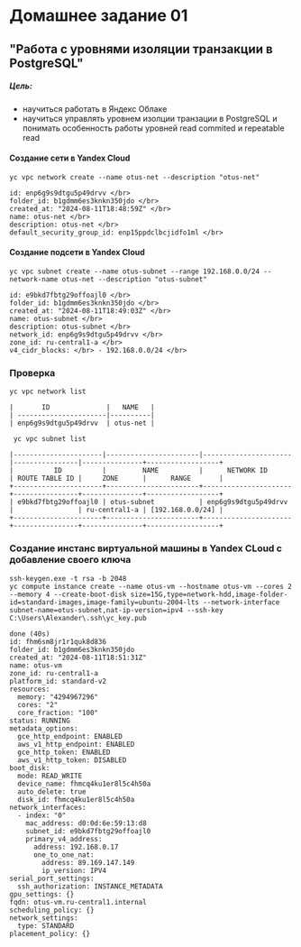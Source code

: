 Домашнее задание 01
=========================
"Работа с уровнями изоляции транзакции в PostgreSQL"
--------------------------

##### Цель:
+ научиться работать в Яндекс Облаке
+ научиться управлять уровнем изолции транзации в PostgreSQL и понимать особенность работы уровней read commited и repeatable read

#### Создание сети в Yandex Cloud
````
yc vpc network create --name otus-net --description "otus-net"

id: enp6g9s9dtgu5p49drvv </br>
folder_id: b1gdmm6es3knkn350jdo </br>
created_at: "2024-08-11T18:48:59Z" </br>
name: otus-net </br>
description: otus-net </br>
default_security_group_id: enp15ppdclbcjidfo1ml </br>
````

#### Создание подсети в Yandex Cloud

````
yc vpc subnet create --name otus-subnet --range 192.168.0.0/24 --network-name otus-net --description "otus-subnet"

id: e9bkd7fbtg29offoajl0 </br>
folder_id: b1gdmm6es3knkn350jdo </br>
created_at: "2024-08-11T18:49:03Z" </br>
name: otus-subnet </br>
description: otus-subnet </br>
network_id: enp6g9s9dtgu5p49drvv </br>
zone_id: ru-central1-a </br>
v4_cidr_blocks: </br> - 192.168.0.0/24 </br>
````

### Проверка 

````
yc vpc network list

|       ID              |   NAME   | 
| ----------------------|----------| 
| enp6g9s9dtgu5p49drvv  | otus-net | 
````
````
 yc vpc subnet list

|----------------------|-----------------------|----------------------|----------------|---------------+------------------+
|          ID          |         NAME          |      NETWORK ID      | ROUTE TABLE ID |     ZONE      |      RANGE       |
+----------------------+-----------------------+----------------------+----------------+---------------+------------------+
| e9bkd7fbtg29offoajl0 | otus-subnet           | enp6g9s9dtgu5p49drvv |                | ru-central1-a | [192.168.0.0/24] |
+----------------------+-----------------------+----------------------+----------------+---------------+------------------+
````
### Создание инстанс виртуальной машины в Yandex CLoud c добавление своего ключа
````
ssh-keygen.exe -t rsa -b 2048
yc compute instance create --name otus-vm --hostname otus-vm --cores 2 --memory 4 --create-boot-disk size=15G,type=network-hdd,image-folder-id=standard-images,image-family=ubuntu-2004-lts --network-interface subnet-name=otus-subnet,nat-ip-version=ipv4 --ssh-key C:\Users\Alexander\.ssh\yc_key.pub

done (40s)
id: fhm6sm8jr1r1quk8d836
folder_id: b1gdmm6es3knkn350jdo
created_at: "2024-08-11T18:51:31Z"
name: otus-vm
zone_id: ru-central1-a
platform_id: standard-v2
resources:
  memory: "4294967296"
  cores: "2"
  core_fraction: "100"
status: RUNNING
metadata_options:
  gce_http_endpoint: ENABLED
  aws_v1_http_endpoint: ENABLED
  gce_http_token: ENABLED
  aws_v1_http_token: DISABLED
boot_disk:
  mode: READ_WRITE
  device_name: fhmcq4ku1er8l5c4h50a
  auto_delete: true
  disk_id: fhmcq4ku1er8l5c4h50a
network_interfaces:
  - index: "0"
    mac_address: d0:0d:6e:59:13:d8
    subnet_id: e9bkd7fbtg29offoajl0
    primary_v4_address:
      address: 192.168.0.17
      one_to_one_nat:
        address: 89.169.147.149
        ip_version: IPV4
serial_port_settings:
  ssh_authorization: INSTANCE_METADATA
gpu_settings: {}
fqdn: otus-vm.ru-central1.internal
scheduling_policy: {}
network_settings:
  type: STANDARD
placement_policy: {}
````
